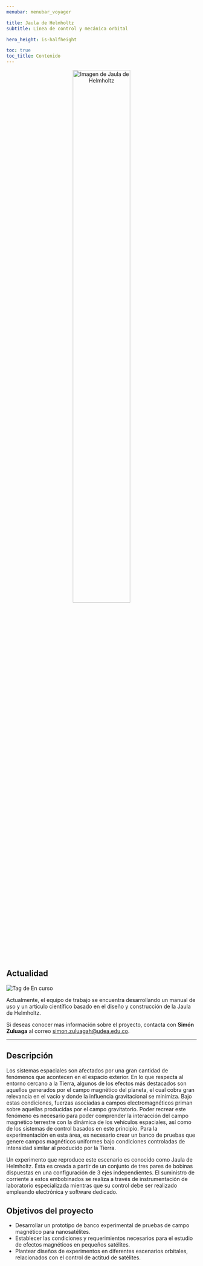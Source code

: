 ```yaml
---
menubar: menubar_voyager

title: Jaula de Helmholtz
subtitle: Línea de control y mecánica orbital

hero_height: is-halfheight

toc: true
toc_title: Contenido
---
```

<link href="../../../assets/css/custom.css" rel="stylesheet" type="text/css">
<style>
  .hero.is-primary.is-bold {
    background-color: #1d4b73ff;
    background-image: none;
  }
</style>
<figure align="center"> 
    <img src="../../img/jauladehelmholtz.jpg" alt="Imagen de Jaula de Helmholtz" width="60%" height="60%">
</figure>


## Actualidad
<img class="badges" src="https://img.shields.io/badge/-En%20curso-FFDD56" alt="Tag de En curso">

Actualmente, el equipo de trabajo se encuentra desarrollando un manual de uso y un articulo científico basado en el diseño y construcción de la Jaula de Helmholtz. 

Si deseas conocer mas información sobre el proyecto, contacta con **Simón Zuluaga** al correo [<u>simon.zuluagah@udea.edu.co</u>](mailto:simon.zuluagah@udea.edu.co).

---

## Descripción
Los sistemas espaciales son afectados por una gran cantidad de fenómenos que acontecen en el espacio exterior. En lo que respecta al entorno cercano a la Tierra, algunos de los efectos más destacados son aquellos generados por el campo magnético del planeta, el cual cobra gran relevancia en el vacío y donde la influencia gravitacional se minimiza. Bajo estas condiciones, fuerzas asociadas a campos electromagnéticos priman sobre aquellas producidas por el campo gravitatorio. Poder recrear este fenómeno es necesario para poder comprender la interacción del campo magnético terrestre con la dinámica de los vehículos espaciales, así como de los sistemas de control basados en este principio. Para la experimentación en esta área, es necesario crear un banco de pruebas que genere campos magnéticos uniformes bajo condiciones controladas de intensidad similar al producido por la Tierra. 

Un experimento que reproduce este escenario es conocido como Jaula de Helmholtz. Ésta es creada a partir de un conjunto de tres pares de bobinas dispuestas en una configuración de 3 ejes independientes. El suministro de corriente a estos embobinados se realiza a través de instrumentación de laboratorio especializada mientras que su control debe ser realizado empleando electrónica y software dedicado.


## Objetivos del proyecto
- Desarrollar un prototipo de banco experimental de pruebas de campo magnético para nanosatélites.
- Establecer las condiciones y requerimientos necesarios para el estudio de efectos magnéticos en pequeños satélites.
- Plantear diseños de experimentos en diferentes escenarios orbitales, relacionados con el control de actitud de satélites.

<!-- 
## Documentación
(si aplicable) Descarga de manual, articulos, etc. -->